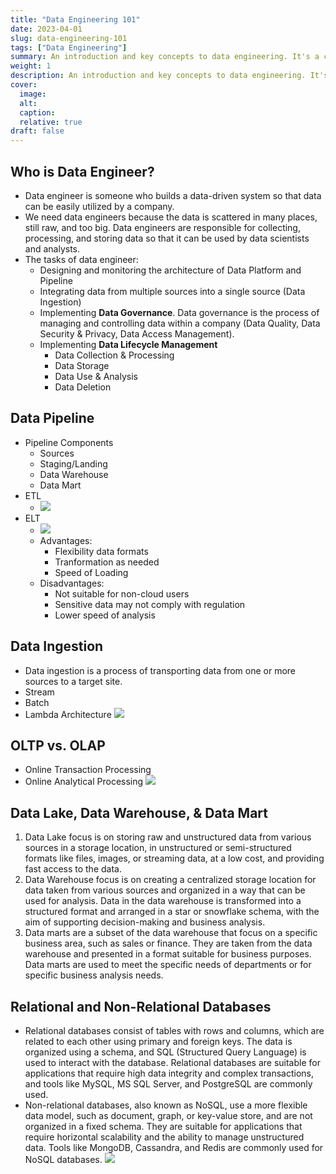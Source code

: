 ```yaml
---
title: "Data Engineering 101"
date: 2023-04-01
slug: data-engineering-101
tags: ["Data Engineering"]
summary: An introduction and key concepts to data engineering. It's a concise overview for anyone seeking a basic understanding of data engineering.
weight: 1
description: An introduction and key concepts to data engineering. It's a concise overview for anyone seeking a basic understanding of data engineering.
cover: 
  image: 
  alt: 
  caption: 
  relative: true
draft: false
---
```


## Who is Data Engineer?
- Data engineer is someone who builds a data-driven system so that data can be easily utilized by a company.
- We need data engineers because the data is scattered in many places, still raw, and too big. Data engineers are responsible for collecting, processing, and storing data so that it can be used by data scientists and analysts.
- The tasks of data engineer:
  - Designing and monitoring the architecture of Data Platform and Pipeline
  - Integrating data from multiple sources into a single source (Data Ingestion)
  - Implementing **Data Governance**. Data governance is the process of managing and controlling data within a company (Data Quality, Data Security & Privacy, Data Access Management).
  - Implementing **Data Lifecycle Management**
    - Data Collection & Processing
    - Data Storage
    - Data Use & Analysis
    - Data Deletion

## Data Pipeline
- Pipeline Components
  - Sources
  - Staging/Landing
  - Data Warehouse
  - Data Mart
- ETL
  - ![](https://learn.microsoft.com/id-id/azure/architecture/data-guide/images/etl.png)
- ELT
  - ![](https://learn.microsoft.com/id-id/azure/architecture/data-guide/images/elt.png)
  - Advantages:
    - Flexibility data formats
    - Tranformation as needed
    - Speed of Loading
  - Disadvantages:
    - Not suitable for non-cloud users
    - Sensitive data may not comply with regulation
    - Lower speed of analysis

## Data Ingestion
- Data ingestion is a process of transporting data from one or more sources to a target site.
- Stream
- Batch
- Lambda Architecture
	![](https://hazelcast.com/wp-content/uploads/2021/12/19_Lambda-1.png)

## OLTP vs. OLAP
- Online Transaction Processing
- Online Analytical Processing
![](https://forum.huawei.com/enterprise/en/data/attachment/forum/202110/11/201214j8t9ixu3t7epm0to.jpg)

## Data Lake, Data Warehouse, & Data Mart
1. Data Lake focus is on storing raw and unstructured data from various sources in a storage location, in unstructured or semi-structured formats like files, images, or streaming data, at a low cost, and providing fast access to the data.
1. Data Warehouse focus is on creating a centralized storage location for data taken from various sources and organized in a way that can be used for analysis. Data in the data warehouse is transformed into a structured format and arranged in a star or snowflake schema, with the aim of supporting decision-making and business analysis.
2. Data marts are a subset of the data warehouse that focus on a specific business area, such as sales or finance. They are taken from the data warehouse and presented in a format suitable for business purposes. Data marts are used to meet the specific needs of departments or for specific business analysis needs.

## Relational and Non-Relational Databases
- Relational databases consist of tables with rows and columns, which are related to each other using primary and foreign keys. The data is organized using a schema, and SQL (Structured Query Language) is used to interact with the database. Relational databases are suitable for applications that require high data integrity and complex transactions, and tools like MySQL, MS SQL Server, and PostgreSQL are commonly used.
- Non-relational databases, also known as NoSQL, use a more flexible data model, such as document, graph, or key-value store, and are not organized in a fixed schema. They are suitable for applications that require horizontal scalability and the ability to manage unstructured data. Tools like MongoDB, Cassandra, and Redis are commonly used for NoSQL databases.
![](https://thorntech-com-media-cloud.s3.amazonaws.com/2022/03/SQLvsNoSQL.jpg)